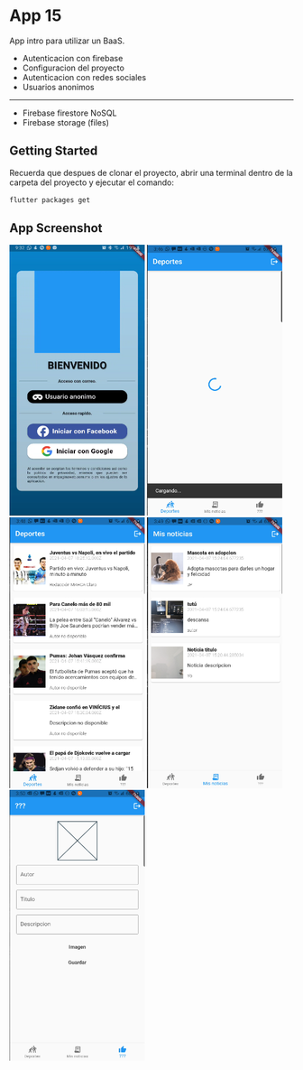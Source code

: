 # App 15

App intro para utilizar un BaaS.
- Autenticacion con firebase
- Configuracion del proyecto
- Autenticacion con redes sociales
- Usuarios anonimos
--------------------------
- Firebase firestore NoSQL
- Firebase storage (files)

## Getting Started

Recuerda que despues de clonar el proyecto, abrir una terminal dentro de la carpeta del proyecto y ejecutar el comando:

```sh
flutter packages get
``` 

## App Screenshot


<img src="screenshot/Capture0.PNG" width="240" height="480" />
<img src="screenshot/Capture1.PNG" width="240" height="480" />
<img src="screenshot/Capture2.PNG" width="240" height="480" />
<img src="screenshot/Capture3.PNG" width="240" height="480" />
<img src="screenshot/Capture4.PNG" width="240" height="480" />
